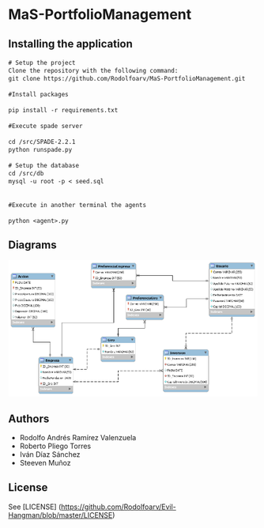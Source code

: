 # MaS-PortfolioManagement

## Installing the application
    # Setup the project
    Clone the repository with the following command:
    git clone https://github.com/Rodolfoarv/MaS-PortfolioManagement.git

    #Install packages

    pip install -r requirements.txt

    #Execute spade server

    cd /src/SPADE-2.2.1
    python runspade.py

    # Setup the database
    cd /src/db
    mysql -u root -p < seed.sql


    #Execute in another terminal the agents

    python <agent>.py

## Diagrams

![](https://github.com/Rodolfoarv/MaS-PortfolioManagement/blob/master/doc/img/PortafolioInversiones.png)

## Authors

- Rodolfo Andrés Ramírez Valenzuela
- Roberto Pliego Torres
- Iván Díaz Sánchez
- Steeven Muñoz


## License

See [LICENSE] (https://github.com/Rodolfoarv/Evil-Hangman/blob/master/LICENSE)
